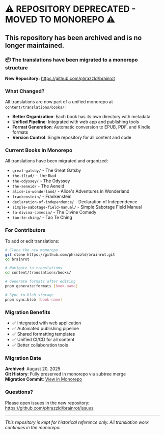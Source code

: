 # ⚠️ REPOSITORY DEPRECATED - MOVED TO MONOREPO ⚠️

## This repository has been archived and is no longer maintained.

### 📦 The translations have been migrated to a monorepo structure

**New Repository:** https://github.com/phrazzld/brainrot

### What Changed?

All translations are now part of a unified monorepo at `content/translations/books/`:
- **Better Organization**: Each book has its own directory with metadata
- **Unified Pipeline**: Integrated with web app and publishing tools
- **Format Generation**: Automatic conversion to EPUB, PDF, and Kindle formats
- **Version Control**: Single repository for all content and code

### Current Books in Monorepo

All translations have been migrated and organized:
- `great-gatsby/` - The Great Gatsby 
- `the-iliad/` - The Iliad
- `the-odyssey/` - The Odyssey
- `the-aeneid/` - The Aeneid
- `alice-in-wonderland/` - Alice's Adventures in Wonderland
- `frankenstein/` - Frankenstein
- `declaration-of-independence/` - Declaration of Independence
- `simple-sabotage-field-manual/` - Simple Sabotage Field Manual
- `la-divina-comedia/` - The Divine Comedy
- `tao-te-ching/` - Tao Te Ching

### For Contributors

To add or edit translations:

```bash
# Clone the new monorepo
git clone https://github.com/phrazzld/brainrot.git
cd brainrot

# Navigate to translations
cd content/translations/books/

# Generate formats after editing
pnpm generate:formats [book-name]

# Sync to blob storage
pnpm sync:blob [book-name]
```

### Migration Benefits

- ✅ Integrated with web application
- ✅ Automated publishing pipeline
- ✅ Shared formatting templates
- ✅ Unified CI/CD for all content
- ✅ Better collaboration tools

### Migration Date

**Archived**: August 20, 2025  
**Git History**: Fully preserved in monorepo via subtree merge  
**Migration Commit**: [View in Monorepo](https://github.com/phrazzld/brainrot/commits/master)

### Questions?

Please open issues in the new repository: https://github.com/phrazzld/brainrot/issues

---

*This repository is kept for historical reference only. All translation work continues in the monorepo.*